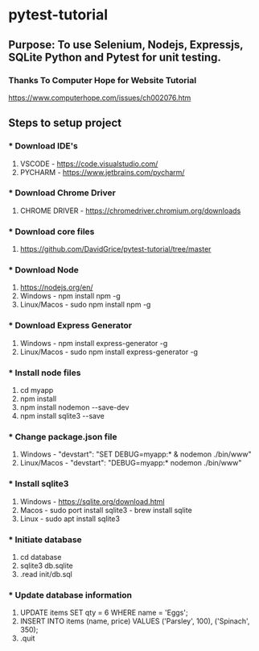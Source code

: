 # pytest-tutorial
## Purpose: To use Selenium, Nodejs, Expressjs, SQLite Python and Pytest for unit testing.
### Thanks To Computer Hope for Website Tutorial
https://www.computerhope.com/issues/ch002076.htm

## Steps to setup project
### * Download IDE's
1) VSCODE - https://code.visualstudio.com/
2) PYCHARM - https://www.jetbrains.com/pycharm/
### * Download Chrome Driver
1) CHROME DRIVER - https://chromedriver.chromium.org/downloads
### * Download core files
1) https://github.com/DavidGrice/pytest-tutorial/tree/master
### * Download Node
1) https://nodejs.org/en/
2) Windows - npm install npm -g
3) Linux/Macos - sudo npm install npm -g
### * Download Express Generator
1) Windows - npm install express-generator -g
2) Linux/Macos - sudo npm install express-generator -g
### * Install node files
1) cd myapp
2) npm install
3) npm install nodemon --save-dev
4) npm install sqlite3 --save
### * Change package.json file
1) Windows - "devstart": "SET DEBUG=myapp:* & nodemon ./bin/www"
2) Linux/Macos - "devstart": "DEBUG=myapp:* nodemon ./bin/www"
### * Install sqlite3
1) Windows - https://sqlite.org/download.html
2) Macos - sudo port install sqlite3
         - brew install sqlite
3) Linux - sudo apt install sqlite3
### * Initiate database
1) cd database
2) sqlite3 db.sqlite
3) .read init/db.sql
### * Update database information
1) UPDATE items SET qty = 6 WHERE name = 'Eggs';
2) INSERT INTO items (name, price) VALUES 
   ('Parsley', 100), 
   ('Spinach', 350);
3) .quit
